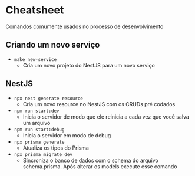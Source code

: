 # Cheatsheet
Comandos comumente usados no processo de desenvolvimento

## Criando um novo serviço

* ```make new-service```
    * Cria um novo projeto do NestJS para um novo serviço
## NestJS

* ```npx nest generate resource```
    * Cria um novo resource no NestJS com os CRUDs pré codados
* ```npm run start:dev```
    * Inicia o servidor de modo que ele reinicia a cada vez que você salva um arquivo
* ```npm run start:debug```
    * Inicia o servidor em modo de debug
* ```npx prisma generate```
    * Atualiza os tipos do Prisma
* ```npx prisma migrate dev```
    * Sincroniza o banco de dados com o schema do arquivo schema.prisma. Após alterar os models execute esse comando
